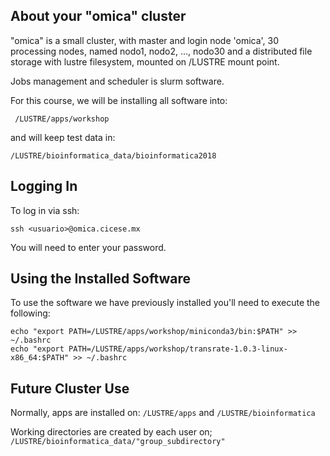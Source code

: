 ## About your "omica" cluster 
 
 "omica" is a small cluster, with master and login node 'omica',
30 processing nodes, named nodo1, nodo2, ..., nodo30
and a distributed file storage with lustre filesystem, mounted
on /LUSTRE mount point.

Jobs management and scheduler is slurm software.


For this course, we will be installing all software into:

```
 /LUSTRE/apps/workshop
```

 and will keep test data in:

```
/LUSTRE/bioinformatica_data/bioinformatica2018
```


## Logging In

 To log in via ssh:

```
ssh <usuario>@omica.cicese.mx
```
 You will need to enter your password. 


## Using the Installed Software

To use the software we have previously installed you'll need to execute the following:

```
echo "export PATH=/LUSTRE/apps/workshop/miniconda3/bin:$PATH" >> ~/.bashrc
echo "export PATH=/LUSTRE/apps/workshop/transrate-1.0.3-linux-x86_64:$PATH" >> ~/.bashrc
```


## Future Cluster Use
 
Normally, apps are installed on: `/LUSTRE/apps` and `/LUSTRE/bioinformatica`

Working directories are created by each user on;
`/LUSTRE/bioinformatica_data/"group_subdirectory"`


